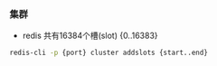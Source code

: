 ### 集群
* redis 共有16384个槽(slot) {0..16383}
```sh
redis-cli -p {port} cluster addslots {start..end}
```